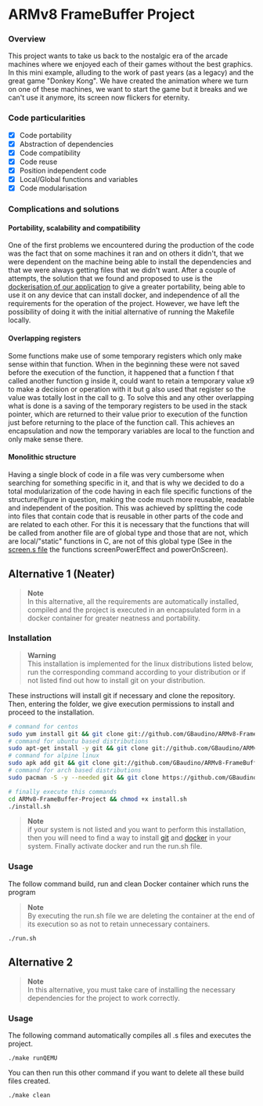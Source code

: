 # ARMv8 FrameBuffer Project

### Overview
This project wants to take us back to the nostalgic era of the arcade machines where we enjoyed each of their games without the best graphics. In this mini example, alluding to the work of past years (as a legacy) and the great game "Donkey Kong". We have created the animation where we turn on one of these machines, we want to start the game but it breaks and we can't use it anymore, its screen now flickers for eternity.

### Code particularities
- [x] Code portability
- [x] Abstraction of dependencies
- [x] Code compatibility
- [x] Code reuse
- [x] Position independent code
- [x] Local/Global functions and variables
- [x] Code modularisation

### Complications and solutions
#### Portability, scalability and compatibility
One of the first problems we encountered during the production of the code was the fact that on some machines it ran and on others it didn't, that we were dependent on the machine being able to install the dependencies and that we were always getting files that we didn't want. After a couple of attempts, the solution that we found and proposed to use is the [dockerisation of our application](https://github.com/GBaudino/ARMv8-FrameBuffer-Project#alternative-1-neater) to give a greater portability, being able to use it on any device that can install docker, and independence of all the requirements for the operation of the project. However, we have left the possibility of doing it with the initial alternative of running the Makefile locally.

#### Overlapping registers
Some functions make use of some temporary registers which only make sense within that function. When in the beginning these were not saved before the execution of the function, it happened that a function f that called another function g inside it, could want to retain a temporary value x9 to make a decision or operation with it but g also used that register so the value was totally lost in the call to g. To solve this and any other overlapping what is done is a saving of the temporary registers to be used in the stack pointer, which are returned to their value prior to execution of the function just before returning to the place of the function call. This achieves an encapsulation and now the temporary variables are local to the function and only make sense there.

#### Monolithic structure
Having a single block of code in a file was very cumbersome when searching for something specific in it, and that is why we decided to do a total modularization of the code having in each file specific functions of the structure/figure in question, making the code much more reusable, readable and independent of the position. This was achieved by splitting the code into files that contain code that is reusable in other parts of the code and are related to each other. For this it is necessary that the functions that will be called from another file are of global type and those that are not, which are local/"static" functions in C, are not of this global type (See in the [screen.s file](https://github.com/GBaudino/ARMv8-FrameBuffer-Project/blob/main/source/screen.s) the functions screenPowerEffect and powerOnScreen).

## Alternative 1 (Neater)
> **Note**  
> In this alternative, all the requirements are automatically installed, compiled and the project is executed in an encapsulated form in a docker container for greater neatness and portability.
### Installation

> **Warning**  
> This installation is implemented for the linux distributions listed below, run the corresponding command according to your distribution or if not listed find out how to install git on your distribution.

These instructions will install git if necessary and clone the repository. Then, entering the folder, we give execution permissions to install and proceed to the installation.

```bash
# command for centos
sudo yum install git && git clone git://github.com/GBaudino/ARMv8-FrameBuffer-Project
# command for ubuntu based distributions
sudo apt-get install -y git && git clone git://github.com/GBaudino/ARMv8-FrameBuffer-Project
# command for alpine linux
sudo apk add git && git clone git://github.com/GBaudino/ARMv8-FrameBuffer-Project
# command for arch based distributions
sudo pacman -S -y --needed git && git clone https://github.com/GBaudino/ARMv8-FrameBuffer-Project

# finally execute this commands
cd ARMv8-FrameBuffer-Project && chmod +x install.sh
./install.sh
```

> **Note**  
> if your system is not listed and you want to perform this installation, then you will need to find a way to install [git](https://git-scm.com/downloads) and [docker](https://docs.docker.com/engine/install/) in your system. Finally activate docker and run the run.sh file.


### Usage
The follow command build, run and clean Docker container which runs the program

> **Note**  
> By executing the run.sh file we are deleting the container at the end of its execution so as not to retain unnecessary containers.

```
./run.sh
```

## Alternative 2

> **Note**  
> In this alternative, you must take care of installing the necessary dependencies for the project to work correctly.

### Usage
The following command automatically compiles all .s files and executes the project.

```
./make runQEMU
```

You can then run this other command if you want to delete all these build files created.

```
./make clean
```